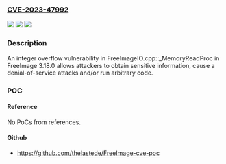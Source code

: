 ### [CVE-2023-47992](https://cve.mitre.org/cgi-bin/cvename.cgi?name=CVE-2023-47992)
![](https://img.shields.io/static/v1?label=Product&message=n%2Fa&color=blue)
![](https://img.shields.io/static/v1?label=Version&message=n%2Fa&color=blue)
![](https://img.shields.io/static/v1?label=Vulnerability&message=n%2Fa&color=brighgreen)

### Description

An integer overflow vulnerability in FreeImageIO.cpp::_MemoryReadProc in FreeImage 3.18.0 allows attackers to obtain sensitive information, cause a denial-of-service attacks and/or run arbitrary code.

### POC

#### Reference
No PoCs from references.

#### Github
- https://github.com/thelastede/FreeImage-cve-poc

